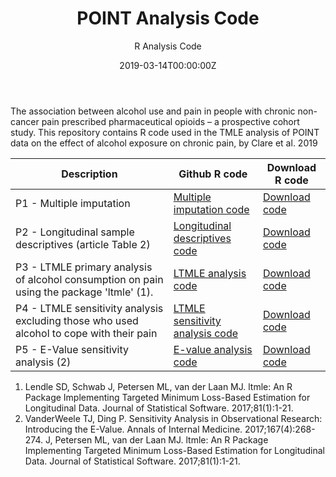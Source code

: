 ﻿---
title: 'POINT Analysis Code'
subtitle: 'R Analysis Code'
summary: R Analysis Code
authors:
- admin
tags:
- Opioids
- Causal inference
categories: []
date: "2019-03-14T00:00:00Z"
lastmod: "2019-06-20T00:00:00Z"
featured: false
draft: false
image:
  placement: 2
  caption: ""
  focal_point: ""
  preview_only: false
projects:
- POINT
---

The association between alcohol use and pain in people with chronic non-cancer pain prescribed pharmaceutical opioids – a prospective cohort study.
This repository contains R code used in the TMLE analysis of POINT data on the effect of alcohol exposure on chronic pain, by Clare et al. 2019

| Description | Github R code | Download R code |
| --- | --- | --- |
| P1 - Multiple imputation | [Multiple imputation code](https://github.com/philipclare/POINT/blob/master/Code/P1_multiple_imputation.R) | [Download code](https://philipclare.github.io/POINT/Code/P1_multiple_imputation.R) |
| P2 - Longitudinal sample descriptives (article Table 2) | [Longitudinal descriptives code](https://github.com/philipclare/POINT/blob/master/Code/P2_descriptives.R) | [Download code](https://philipclare.github.io/POINT/Code/P2_descriptives.R) |
| P3 - LTMLE primary analysis of alcohol consumption on pain using the package 'ltmle' (1). | [LTMLE analysis code](https://github.com/philipclare/POINT/blob/master/Code/P3_ltmle_primary.R) | [Download code](https://philipclare.github.io/POINT/Code/P3_ltmle_primary.R) |
| P4 - LTMLE sensitivity analysis excluding those who used alcohol to cope with their pain | [LTMLE sensitivity analysis code](https://github.com/philipclare/POINT/blob/master/Code/P4_ltmle_sensitivity.R) | [Download code](https://philipclare.github.io/POINT/Code/P4_ltmle_sensitivity.R) |
| P5 - E-Value sensitivity analysis (2) | [E-value analysis code](https://github.com/philipclare/POINT/blob/master/Code/P5_evalue_analysis.R) | [Download code](https://philipclare.github.io/POINT/Code/P5_evalue_analysis.R) |

1. Lendle SD, Schwab J, Petersen ML, van der Laan MJ. ltmle: An R Package Implementing Targeted Minimum Loss-Based Estimation for Longitudinal Data. Journal of Statistical Software. 2017;81(1):1-21.
2. VanderWeele TJ, Ding P. Sensitivity Analysis in Observational Research: Introducing the E-Value. Annals of Internal Medicine. 2017;167(4):268-274.
J, Petersen ML, van der Laan MJ. ltmle: An R Package Implementing Targeted Minimum Loss-Based Estimation for Longitudinal Data. Journal of Statistical Software. 2017;81(1):1-21.
